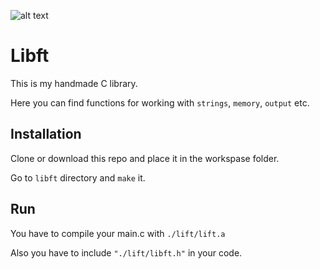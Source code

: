 ![alt text](https://pp.userapi.com/c846018/v846018615/177c9d/jGkPPa9Zapw.jpg)


# Libft

This is my handmade C library.

Here you can find functions for working with `strings`, `memory`, `output` etc.


## Installation

Clone or download this repo and place it in the workspase folder.

Go to `libft` directory and `make` it.


## Run

You have to compile your main.c with `./lift/lift.a`

Also you have to include `"./lift/libft.h"` in your code.
